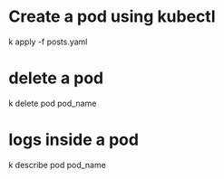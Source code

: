 # Create a pod using kubectl

k apply -f posts.yaml

# delete a pod

k delete pod pod_name

# logs inside a pod

k describe pod pod_name
